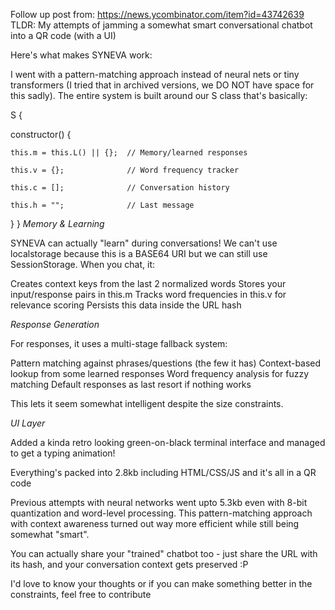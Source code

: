 Follow up post from: https://news.ycombinator.com/item?id=43742639
TLDR: My attempts of jamming a somewhat smart conversational chatbot into a QR code (with a UI)

Here's what makes SYNEVA work:

I went with a pattern-matching approach instead of neural nets or tiny transformers (I tried that in archived versions, we DO NOT have space for this sadly). The entire system is built around our S class that's basically:

S {

  constructor() {

    this.m = this.L() || {};  // Memory/learned responses

    this.v = {};              // Word frequency tracker

    this.c = [];              // Conversation history

    this.h = "";              // Last message

  }
}
*Memory & Learning*

SYNEVA can actually "learn" during conversations! We can't use localstorage because this is a BASE64 URI but we can still use SessionStorage. When you chat, it:

Creates context keys from the last 2 normalized words Stores your input/response pairs in this.m Tracks word frequencies in this.v for relevance scoring Persists this data inside the URL hash

*Response Generation*

For responses, it uses a multi-stage fallback system:

Pattern matching against phrases/questions (the few it has) Context-based lookup from some learned responses Word frequency analysis for fuzzy matching Default responses as last resort if nothing works

This lets it seem somewhat intelligent despite the size constraints.

*UI Layer*

Added a kinda retro looking green-on-black terminal interface and managed to get a typing animation!

Everything's packed into 2.8kb including HTML/CSS/JS and it's all in a QR code

Previous attempts with neural networks went upto 5.3kb even with 8-bit quantization and word-level processing. This pattern-matching approach with context awareness turned out way more efficient while still being somewhat "smart".

You can actually share your "trained" chatbot too - just share the URL with its hash, and your conversation context gets preserved :P

I'd love to know your thoughts or if you can make something better in the constraints, feel free to contribute

